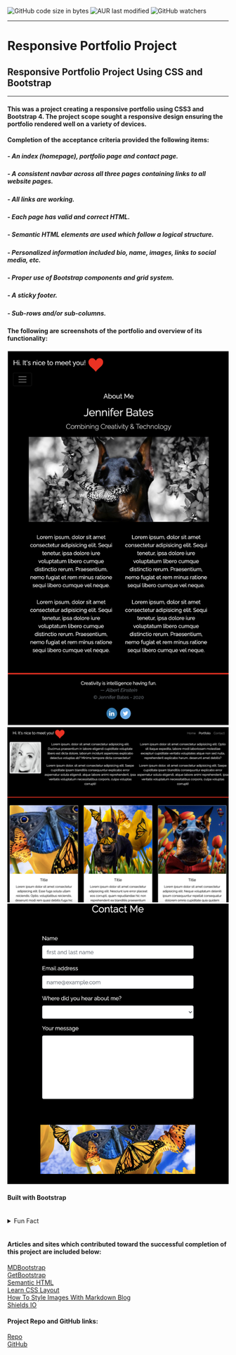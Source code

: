 ![GitHub code size in bytes](https://img.shields.io/github/languages/code-size/onomatopoetica/01-homework)   ![AUR last modified](https://img.shields.io/aur/last-modified/google-chrome)  ![GitHub watchers](https://img.shields.io/github/watchers/onomatopoetica/01-homework?label=Watch&style=social)

---
# Responsive Portfolio Project <br>
## Responsive Portfolio Project Using CSS and Bootstrap
---

#### This was a project creating a responsive portfolio using CSS3 and Bootstrap 4. The project scope sought a responsive design ensuring the portfolio rendered well on a variety of devices. 

#### Completion of the acceptance criteria provided the following items:
#####   - An index (homepage), portfolio page and contact page.
#####   - A consistent navbar across all three pages containing links to all website pages.
#####   - All links are working.
#####   - Each page has valid and correct HTML.
#####   - Semantic HTML elements are used which follow a logical structure.
#####   - Personalized information included bio, name, images, links to social media, etc.
#####   - Proper use of Bootstrap components and grid system.
#####   - A sticky footer.
#####   - Sub-rows and/or sub-columns.

#### The following are screenshots of the portfolio and overview of its functionality:

<img src="Assets/Images/Home.png" alt="portfolio homepage screenshot" title="screenshot" width="700" height="auto">
<img src="Assets/Images/Portfolio.png" alt="portfolio page screenshot" title="screenshot" width="700" height="auto">
<img src="Assets/Images/Contact.png" alt="contact page screenshot" title="screenshot" width="700" height="auto">


#### Built with Bootstrap 

<br>
<details>
    <summary>Fun Fact</summary>
    The red dobermans in the artwork are my own (four-legged) children.
    <img src="Assets/Images/ScarlettRouxbe2.png" alt="contact page screenshot" align="left" width="600" height="auto">
</details>
<br>

  
#### Articles and sites which contributed toward the successful completion of this project are included below:

[MDBootstrap](https://mdbootstrap.com/docs/jquery/forms/contact/) <br>
[GetBootstrap](https://getbootstrap.com/docs/4.0/) <br>
[Semantic HTML](https://www.pluralsight.com/guides/semantic-html)  <br>
[Learn CSS Layout](https://learnlayout.com/no-layout.html) <br>
[How To Style Images With Markdown Blog](https://www.xaprb.com/blog/how-to-style-images-with-markdown/) <br>
[Shields IO](https://shields.io/) <br>

#### Project Repo and GitHub links: <br>

[Repo](https://onomatopoetica.github.io/02-portfolio/) <br>
[GitHub](https://github.com/onomatopoetica/02-Portfolio/)
